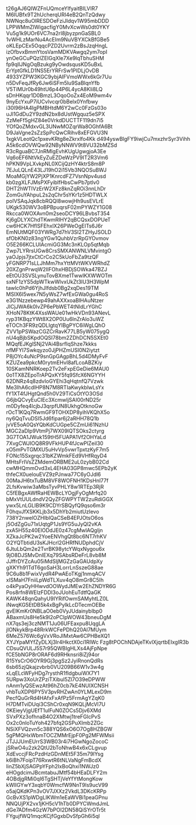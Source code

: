 t26gAJ6QIWZFnUQmceYIfyaitBILVIR7
M6IUBfx9T2hUcherqURI4eB2QnTzQdwy
NWNqc8uOlRESDOeFziJIdqv1W95mbDDD
LPPWMmZIWigacfigY0MvXcwWs0dt0YKY
Vu5g1k9UOr6VC7na2rI8jbyzpnGaSBL0
1vWHLzMarNu4AcEIm9NuVBYXCkBfGBe5
oKLEpCEx5OqqcPZD2Uvrm2zBsJzqHngL
izOfbvxBmmYtosVamMDKVAwgq2ym7opI
ynOeGCuPQzIZEIGqXle7Xe9lqTbhuSHM
fp9qllJNgOqBzukg9yOwdsqusKD5uBxL
ErYptGfkLD1NS5ErYRFrSw1PIDLjOvDB
4933YZPW3KGC9ybjAIFVmoWWx6kGr7Uu
n5DvFeqJfRy6Jw6iSFm5lu9SaBlqnYfb
V5TiMUr0b49htU6p44P6L4ycA8Kli8LQ
sDnHKqqr1D0BmzL3OqoOoZx4EoM9wm4v
9nyEcYxuP7iUCvlvcqr0bBelx0Ynfbwy
i30l96HA4IgPMBHtdM6Y2wCc0FzGs03o
uJl1GdDu2Y9zdN2bx8dUstWgquz5eSPX
ZzMeFf5gHZ84e0VrkdDUCTTF119dn7i5
YOfQoZMdxvGL3UNwMOZqrWa8OGhfA6Bt
D9JaVgne2sZzSpPcQwCRihv8xEFGVU3N
1xgkVLeotQc1pxevKRtg8eZkrxlfo4Kk
d494yswBlgFY9iwjCu7mxzhrSyr3Vihh
A5k6cdOVWQw92NByNNWV9t8VU32bMZSd
R3cRguaBC7JnRMIgEvhKUgUgwgjoA3Ee
Vq6oEF6NtVkEyZuEZDeWzPV9IT2R3Vm6
hPKN9VpLXvkpNL0XCijQzHY4ktrS8m8P
7EJuLQLnE43LJ19hO2i15Vb3NQOSuBWJ
MoaMGjYW2PjXP1KnrcdFZ7VsnNpv4usd
kb0zgXLFJMsPXFyiblfHbsCwPb7ptlv0
DHT2hWTIVzErW2XFz8knZqROi3nnLhDr
ZomGuYAhpuL2s2qChr5sYKr1z5HDTWLX
poIVSAqJqk8cbRQQI8wowjHh9usEVLrE
UKgk530WV3oBPBpuqrsF02mPYWZY1G08
Rkcca0WOXAvn0m2seoDCY96LBvbsT354
Kj6gDLYXChdTKwmRIHY2qBCQsxDOPUeT
cw6HCK7HflSFEhxlX26PWeOgEITs6J6r
EmNUtMQF03YWRg7d7hV3Sl2TZHyJSOLD
sfObKN0z83ngYGw1QuhbVzrRpGYOvmov
O5E266KCLUIAcmiGG3Mc3nKLOp5qtMqb
Zwp7LYRrsUGw8CrsSMXANWNLVMvintgO
yaOJpjs7jtxCtCrCo2C5kUoFbZa9tzQF
yFGNRP71sLLJhMm7hxYttMVtWKVWRhdZ
20XZgnPrwqW2IIFOhxHBDjSOWka47BZJ
eEtOU3SVSLynuTovBXme1TwwIKXWWOTm
sxNF1zYS5dpWTkwWlvxUkZt3lU3H3WpM
tawlc0hPd6YjhJlfdsb0Bg2xqDes19TM
MSIX6I5wex7N5yWsZ7wfExGWa0gu4RoS
e3G1Nzzebewp49ahAXXxoaBlHAuNtzer
JICjJWA6k0IvZP6ePbWET4tNldLrYGhC
XHoN78KtK4XssWAUe01wHkVDn93ANevL
ryp31KBqzYWt8X2OP0Uu6lnZrAlo3uWZ
eTOCh3FR9zQDLIgtqYlBgPYC6iWgLQhO
ZVV1pPSWazCGZCrRavK77LB5yW075ygQ
nU4qBjbSKpdOQSI78bm2ZDhDCN5SXEt0
MQqfEJKglSNj2VAi4BsrfIqShze7kkks
nfMFYl7Swkqyzo0JjPHZmUSI0N2iytzt
P8jOYc4uNcP9snGpGAgpBhL5d4DMyFvF
KZUZea9pkcM0rytmEHvI8afLcoABZKiy
10SKamNNRKoep2Tv2eFxpEGeDie6MAU0
0o1TX8ZEpoTrAPQxKY5fq9SfcX6NGYYH
62DNRz4q8zdvIoGYEhi3qHqtnfQ7Vzwk
Me3IhA6cdlHP8N7M8RTIaKwykblwLsYx
fY1XT4fJHgtQnd5h0V29TiCsOtYO3OSd
G6jbQCvyEuCIEc3XcmwIjSAI00rND25r
m0Dyfeq4lcjbJ3qrpfUN8UkhgOtknoGw
rOcT1KQq7RwmGF9TOHXDP8yihVKQhX5o
ny6QqTvuDSI5Jd6fipar6j2aRHH78Q1b
jvVE5oA0QsYQbKdCUGpe5CZmUi61NzhU
MGC2aDIp9VtmPj7WX09lQTSOks2ctyrg
3G7TOA1JWuk159tH5FUAPA1Vf2OHYaLd
7XvgCWJIOQ8R9VFkHUP4fJcwPlZeil30
xO5mPvTGMXU5uHvVp5vwrTpxtzKyF7m5
FONc15Sxgrqc31bKZWmkFEd9VHfRqyD4
MHtsFrIVsZZMdemORBME2uL0zybB02Cd
cwMHQmmOvd3xL4EHA03GP8mwc5EPb2yK
thfeCX0uelouEVZ9zPJnwa77C6yOJdl6
00MaJH6txTuBM8VF8WOFNH1KDsHnl77f
2LfsKvwiw3aMbsTyvPHLY8w1RTEp3RjR
C5fEBgxAWfRaHEWBcLYOgjFyOgMrfq20
bMxVtUULdndV2QyZFGWPYTW2zuRdiGGX
ywx5LnLGLIB9K9CDYrSBQyfQ9qso6m3r
F0hqvJfXSKKLjb3x5DhYb2miutUzIevo
738Y2nwelOZHIbIQaCSeB4EPJOtsO6os
j5OdZgGu71xUqtgP1Js9YG5uJyQl2vKA
zxA5H55z40ElODdJE0z47cgMwlAQgIjn
XZkaJcPK2w2YoeENVhgQt8bc6NT7rhKV
O2YQTbtidU3sKJHcrl2GHRfNUDphdCjV
6JtuLbQm2e2TvrBK98ytcYWqxNygou6x
9jO8DJSMvDnIEXq79SAbsRDeFrL8vb8M
JJffrDYZcAu05iMdSljMGZzGaGAUdpXy
gXKYh91TdT6goSaH3LorrLnSszeG88ae
9C6u8b1FwixVydR4PwAEoTKgj1nmqACV
xISMaH7FniiLpWdTLXuv4qO8mGr8C5Ih
o4kPyaOyHHwvdOOWydJMEw2EhZNDYR6G
Pos8rfn8WEIzFDDI3oJUohEuTdtfQaGK
KAWK48qnQahyU9IYRifOwmSAMyhtLZ0L
iNwqKG5EtDB5k4xBgPyIkLcDTecmOEBe
gvElKmKr0NBLaO0eb0VyJUdainybIbp0
ABaxmUs8He5k9l2oPClpWOW43bneuDgM
nX7qs3ej3czNMT1Ju06UFEaxpu8UqgLA
jIONkykBrp48RrkWCFePDhQ20Al7MUym
6MeZ576Wc6gVxVRoJIMxtAw6CPHBeXQ1
XYJYpaMYfZyDLXj3lr4HkctX0ci1RIWc
Fzg8tPOChNDAjeTKvlXjqrtbEIxgIR3b
CDsuQVULJ5S7r95QWBIgHLXs4AjFpNpe
fCE5bNGP8rORAF6d9RHknsri8iZj94or
R15YsCrO6OYR9Gj3pgSz2JyiRnonQdRs
6sb65zjQkajzvbrb0VU209B66W1v3w4g
xLqELcWFyHDg7rysthR1fIdgbuiWX7Y1
5URpw3XoUrZPziTXibul5Zl7O39eDPWW
nAnm1yQSEwzAt96hZ0cb7kE4NUIXCNSH
vhbTuXDP6PY5V3pvRHZwAn0YLMLexD9m
PecfQuGrRd4HAfxFxAfPz5FrmAgYZqK0
H7DMTviDUqi3CShCr0xqN9KQLjMcVI7U
0KEieyVjgUEfT1uIFuN0ZOCs5Djv6XMd
SVxPXz3ofhnaB4O2XMtwj1treFGlcPvS
Ox2c0nIoTuYoh427bfq2GSPuXImb2ZGc
NSiXFVQzvn5c388YQS6xO6O7Og8HZBGW
5gPMQHxWbmTOCZMMrEjpF0Pg2MFWMsii
JTJJJUmEUrrS3WB03r4i7HGwNgoZocoC
jSRwO4u2zk2QtU2bToNhwB4x6xCLgvup
XdEvccjFRcPzdHzGDnMEt5F35m79lYsg
k6iBh7FoipT76RxwtR6tNLVaNgFmBcdX
IinZ5bXjSAGPpYFph2IxBoQhxi1NWJz0
eHOgdcimJBcmtabuJMtf54bHEaDLFY2m
4OBdjgRMi0qI6TgSHTjVeYfYtMongKow
kWlIGYwY3xqbY0WmcfW9NnT9ls9ucV99
o5ajQKdKPn3vOV7JXXz2VkdL3DKcKRPp
GcBvXS1pWDgLIKWm1eEaWVBi1peaGPnu
NNQUjPX2vx1jKH5cV1hTb0DPYCWmdJmL
dGe7ADfm4GzW7bPOI2DN58QiSYrOTr5t
FYgujfWQ1mqcKCjfGgxbDvSfpGh6i5ql

